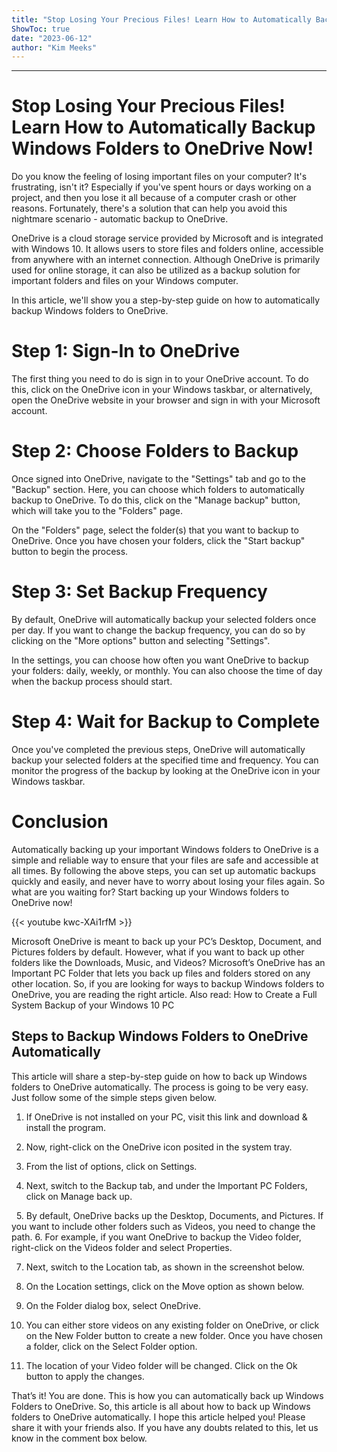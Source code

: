 ```yaml
---
title: "Stop Losing Your Precious Files! Learn How to Automatically Backup Windows Folders to OneDrive Now!"
ShowToc: true 
date: "2023-06-12"
author: "Kim Meeks"
---
```

*****
# Stop Losing Your Precious Files! Learn How to Automatically Backup Windows Folders to OneDrive Now!

Do you know the feeling of losing important files on your computer? It's frustrating, isn't it? Especially if you've spent hours or days working on a project, and then you lose it all because of a computer crash or other reasons. Fortunately, there's a solution that can help you avoid this nightmare scenario - automatic backup to OneDrive.

OneDrive is a cloud storage service provided by Microsoft and is integrated with Windows 10. It allows users to store files and folders online, accessible from anywhere with an internet connection. Although OneDrive is primarily used for online storage, it can also be utilized as a backup solution for important folders and files on your Windows computer.

In this article, we'll show you a step-by-step guide on how to automatically backup Windows folders to OneDrive.

# Step 1: Sign-In to OneDrive

The first thing you need to do is sign in to your OneDrive account. To do this, click on the OneDrive icon in your Windows taskbar, or alternatively, open the OneDrive website in your browser and sign in with your Microsoft account.

# Step 2: Choose Folders to Backup

Once signed into OneDrive, navigate to the "Settings" tab and go to the "Backup" section. Here, you can choose which folders to automatically backup to OneDrive. To do this, click on the "Manage backup" button, which will take you to the "Folders" page.

On the "Folders" page, select the folder(s) that you want to backup to OneDrive. Once you have chosen your folders, click the "Start backup" button to begin the process.

# Step 3: Set Backup Frequency

By default, OneDrive will automatically backup your selected folders once per day. If you want to change the backup frequency, you can do so by clicking on the "More options" button and selecting "Settings".

In the settings, you can choose how often you want OneDrive to backup your folders: daily, weekly, or monthly. You can also choose the time of day when the backup process should start.

# Step 4: Wait for Backup to Complete

Once you've completed the previous steps, OneDrive will automatically backup your selected folders at the specified time and frequency. You can monitor the progress of the backup by looking at the OneDrive icon in your Windows taskbar.

# Conclusion

Automatically backing up your important Windows folders to OneDrive is a simple and reliable way to ensure that your files are safe and accessible at all times. By following the above steps, you can set up automatic backups quickly and easily, and never have to worry about losing your files again. So what are you waiting for? Start backing up your Windows folders to OneDrive now!

{{< youtube kwc-XAi1rfM >}} 



Microsoft OneDrive is meant to back up your PC’s Desktop, Document, and Pictures folders by default. However, what if you want to back up other folders like the Downloads, Music, and Videos?
Microsoft’s OneDrive has an Important PC Folder that lets you back up files and folders stored on any other location. So, if you are looking for ways to backup Windows folders to OneDrive, you are reading the right article.
Also read: How to Create a Full System Backup of your Windows 10 PC

 
## Steps to Backup Windows Folders to OneDrive Automatically


This article will share a step-by-step guide on how to back up Windows folders to OneDrive automatically. The process is going to be very easy. Just follow some of the simple steps given below.
1. If OneDrive is not installed on your PC, visit this link and download & install the program.
2. Now, right-click on the OneDrive icon posited in the system tray.

3. From the list of options, click on Settings.

4. Next, switch to the Backup tab, and under the Important PC Folders, click on Manage back up.

 
5. By default, OneDrive backs up the Desktop, Documents, and Pictures. If you want to include other folders such as Videos, you need to change the path.
6. For example, if you want OneDrive to backup the Video folder, right-click on the Videos folder and select Properties.

7. Next, switch to the Location tab, as shown in the screenshot below.

8. On the Location settings, click on the Move option as shown below.

9. On the Folder dialog box, select OneDrive.
10. You can either store videos on any existing folder on OneDrive, or click on the New Folder button to create a new folder. Once you have chosen a folder, click on the Select Folder option.

11. The location of your Video folder will be changed. Click on the Ok button to apply the changes.

That’s it! You are done. This is how you can automatically back up Windows Folders to OneDrive.
So, this article is all about how to back up Windows folders to OneDrive automatically. I hope this article helped you! Please share it with your friends also. If you have any doubts related to this, let us know in the comment box below.




